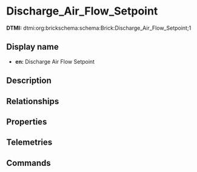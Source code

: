 # Discharge_Air_Flow_Setpoint
**DTMI:** dtmi:org:brickschema:schema:Brick:Discharge_Air_Flow_Setpoint;1
## Display name
- **en:** Discharge Air Flow Setpoint
## Description
## Relationships
## Properties
## Telemetries
## Commands
